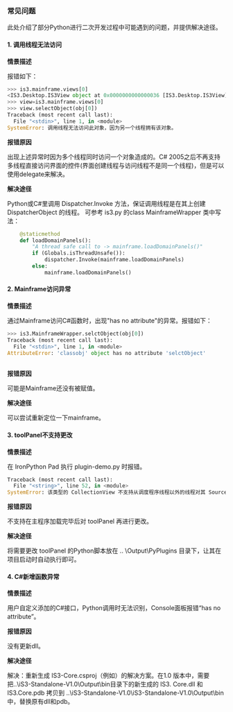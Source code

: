 ### 常见问题

此处介绍了部分Python进行二次开发过程中可能遇到的问题，并提供解决途径。

#### 1. 调用线程无法访问

**情景描述**

报错如下：

```python
>>> is3.mainframe.views[0]
<IS3.Desktop.IS3View object at 0x0000000000000036 [IS3.Desktop.IS3View]>
>>> view=is3.mainframe.views[0]
>>> view.selectObject(obj[0])
Traceback (most recent call last):
  File "<stdin>", line 1, in <module>
SystemError: 调用线程无法访问此对象，因为另一个线程拥有该对象。
```

**报错原因**

出现上述异常时因为多个线程同时访问一个对象造成的。C# 2005之后不再支持多线程直接访问界面的控件(界面创建线程与访问线程不是同一个线程)，但是可以使用delegate来解决。

**解决途径**

Python或C#里调用 Dispatcher.Invoke 方法，保证调用线程是在其上创建 DispatcherObject  的线程。 可参考 is3.py 的class MainframeWrapper 类中写法：

```python
    @staticmethod
    def loadDomainPanels():
        "A thread safe call to -> mainframe.loadDomainPanels()"
        if (Globals.isThreadUnsafe()):
            dispatcher.Invoke(mainframe.loadDomainPanels)
        else:
            mainframe.loadDomainPanels()
```



#### 2. Mainframe访问异常

**情景描述**

通过Mainframe访问C#函数时，出现"has no attribute"的异常。报错如下：

  ```python
  >>> is3.MainframeWrapper.selctObject(obj[0])
  Traceback (most recent call last):
    File "<stdin>", line 1, in <module>
  AttributeError: 'classobj' object has no attribute 'selctObject'
      
  ```

**报错原因**

可能是Mainframe还没有被赋值。

**解决途径**

可以尝试重新定位一下mainframe。



#### 3. toolPanel不支持更改

**情景描述**

在 IronPython Pad 执行 plugin-demo.py 时报错。

```python
Traceback (most recent call last):
  File "<string>", line 52, in <module>
SystemError: 该类型的 CollectionView 不支持从调度程序线程以外的线程对其 SourceCollection 进行的更改。
```

**报错原因**

不支持在主程序加载完毕后对 toolPanel 再进行更改。

**解决途径**

将需要更改 toolPanel 的Python脚本放在 .. \Output\PyPlugins 目录下，让其在项目启动时自动执行即可。



#### 4. C#新增函数异常

**情景描述**

用户自定义添加的C#接口，Python调用时无法识别，Console面板报错“has no attribute”。

**报错原因**

没有更新dll。

**解决途径**

解决：重新生成 IS3-Core.csproj（例如）的解决方案。在1.0 版本中，需要把..\\iS3-Standalone-V1.0\Output\bin目录下的新生成的 IS3. Core.dll 和 IS3.Core.pdb 拷贝到 ..\\iS3-Standalone-V1.0\iS3-Standalone-V1.0\Output\bin中，替换原有dll和pdb。
